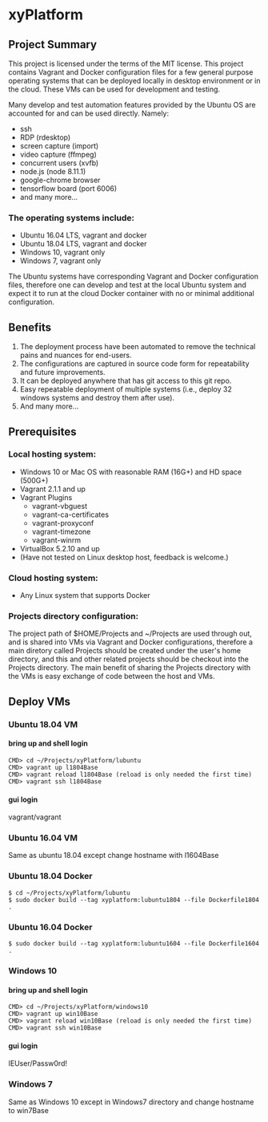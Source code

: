 # xyPlatform
## Project Summary
This project is licensed under the terms of the MIT license.
This project contains Vagrant and Docker configuration files for a few general purpose operating systems that can be deployed locally in desktop environment or in the cloud. These VMs can be used for development and testing.

Many develop and test automation features provided by the Ubuntu OS are accounted for and can be used directly. Namely:
* ssh
* RDP (rdesktop)
* screen capture (import)
* video capture (ffmpeg)
* concurrent users (xvfb)
* node.js (node 8.11.1)
* google-chrome browser
* tensorflow board (port 6006)
* and many more...

### The operating systems include:
* Ubuntu 16.04 LTS, vagrant and docker
* Ubuntu 18.04 LTS, vagrant and docker
* Windows 10, vagrant only
* Windows 7, vagrant only

The Ubuntu systems have corresponding Vagrant and Docker configuration files, therefore one can develop and test at the local Ubuntu system and expect it to run at the cloud Docker container with no or minimal additional configuration.

## Benefits
1. The deployment process have been automated to remove the technical pains and nuances for end-users.
2. The configurations are captured in source code form for repeatability and future improvements.
3. It can be deployed anywhere that has git access to this git repo.
4. Easy repeatable deployment of multiple systems (i.e., deploy 32 windows systems and destroy them after use).
5. And many more...

## Prerequisites

### Local hosting system:
* Windows 10 or Mac OS with reasonable RAM (16G+) and HD space (500G+)
* Vagrant 2.1.1 and up
* Vagrant Plugins
    * vagrant-vbguest
    * vagrant-ca-certificates
    * vagrant-proxyconf
    * vagrant-timezone
    * vagrant-winrm
* VirtualBox 5.2.10 and up
* (Have not tested on Linux desktop host, feedback is welcome.)

### Cloud hosting system:
* Any Linux system that supports Docker

### Projects directory configuration:
The project path of $HOME/Projects and ~/Projects are used through out, and is shared into VMs via Vagrant and Docker configurations, therefore a main diretory called Projects should be created under the user's home directory, and this and other related projects should be checkout into the Projects directory. The main benefit of sharing the Projects directory with the VMs is easy exchange of code between the host and VMs.

## Deploy VMs

### Ubuntu 18.04 VM
#### bring up and shell login
```
CMD> cd ~/Projects/xyPlatform/lubuntu
CMD> vagrant up l1804Base
CMD> vagrant reload l1804Base (reload is only needed the first time)
CMD> vagrant ssh l1804Base
```
#### gui login
vagrant/vagrant

### Ubuntu 16.04 VM
Same as ubuntu 18.04 except change hostname with l1604Base

### Ubuntu 18.04 Docker
```
$ cd ~/Projects/xyPlatform/lubuntu
$ sudo docker build --tag xyplatform:lubuntu1804 --file Dockerfile1804 .
```

### Ubuntu 16.04 Docker
```
$ sudo docker build --tag xyplatform:lubuntu1604 --file Dockerfile1604 .
```

### Windows 10
#### bring up and shell login
```
CMD> cd ~/Projects/xyPlatform/windows10
CMD> vagrant up win10Base
CMD> vagrant reload win10Base (reload is only needed the first time)
CMD> vagrant ssh win10Base
```
#### gui login
IEUser/Passw0rd!

### Windows 7
Same as Windows 10 except in Windows7 directory and change hostname to win7Base


